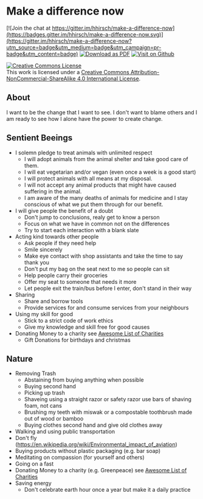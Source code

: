 # Make a difference now

[![Join the chat at https://gitter.im/hhirsch/make-a-difference-now](https://badges.gitter.im/hhirsch/make-a-difference-now.svg)](https://gitter.im/hhirsch/make-a-difference-now?utm_source=badge&utm_medium=badge&utm_campaign=pr-badge&utm_content=badge)
[![Download as PDF](https://img.shields.io/badge/Download-PDF-brightgreen.svg)](https://github-pdf.herokuapp.com/hhirsch/make-a-difference-now/blob/master/README.pdf)
[![Visit on Github](https://img.shields.io/badge/Visit_on-Github-brightgreen.svg)](https://github.com/team-for-awesome/make-a-difference-now)

[![Creative Commons License](https://i.creativecommons.org/l/by-nc-sa/4.0/88x31.png)](http://creativecommons.org/licenses/by-nc-sa/4.0/)  
This work is licensed under a [Creative Commons Attribution-NonCommercial-ShareAlike 4.0 International License](http://creativecommons.org/licenses/by-nc-sa/4.0/).

## About
I want to be the change that I want to see. I don't want to blame others and I am ready to see how I alone have the power to create change.

## Sentient Beeings
- I solemn pledge to treat animals with unlimited respect
    - I will adopt animals from the animal shelter and take good care of them.
    - I will eat vegetarian and/or vegan (even once a week is a good start)
    - I will protect animals with all means at my disposal.
    - I will not accept any animal products that might have caused suffering in the animal.
    - I am aware of the many deaths of animals for medicine and I stay conscious of what we put them through for our benefit.
- I will give people the benefit of a doubt
    - Don't jump to conclusions, realy get to know a person
    - Focus on what we have in common not on the differences
    - Try to start each interaction with a blank slate
- Acting kind towards other people
    - Ask people if they need help
    - Smile sincerely
    - Make eye contact with shop assistants and take the time to say thank you
    - Don't put my bag on the seat next to me so people can sit
    - Help people carry their groceries  
    - Offer my seat to someone that needs it more
    - Let people exit the train/bus before I enter, don't stand in their way
- Sharing
    - Share and borrow tools
    - Provide services for and consume services from your neighbours
- Using my skill for good
    - Stick to a strict code of work ethics
    - Give my knowledge and skill free for good causes
- Donating Money to a charity see [Awesome List of Charities](https://github.com/hhirsch/awesome-charities)
    - Gift Donations for birthdays and christmas
    
## Nature
- Removing Trash
    - Abstaining from buying anything when possible
    - Buying second hand
    - Picking up trash
    - Shaveing using a straight razor or safety razor use bars of shaving foam, not cans
    - Brushing my teeth with miswak or a compostable toothbrush made out of wood or bamboo
    - Buying clothes second hand and give old clothes away
- Walking and using public transportation
- Don't fly (https://en.wikipedia.org/wiki/Environmental_impact_of_aviation)
- Buying products without plastic packaging (e.g. bar soap)
- Meditating on compassion (for yourself and others)
- Going on a fast
- Donating Money to a charity (e.g. Greenpeace) see [Awesome List of Charities](https://github.com/hhirsch/awesome-charities)
- Saving energy
    - Don't celebrate earth hour once a year but make it a daily practice

